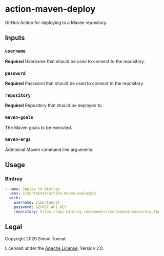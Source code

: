 # action-maven-deploy

GitHub Action for deploying to a Maven repository.

## Inputs
### `username`
**Required** Username that should be used to connect to the repository.

### `password`
**Required** Password that should be used to connect to the repository.

### `repository`
**Required** Repository that should be deployed to.

### `maven-goals`
The Maven goals to be executed.

### `maven-args`
Additional Maven command line arguments.

## Usage
### Bintray
```yaml
- name: Deploy to Bintray
  uses: simontunnat/action-maven-deploy@v1
  with:
    username: simontunnat
    password: SECRET_API_KEY
    repository: https://api.bintray.com/maven/simontunnat/maven/org.tunnat%3Amaven-parent
```

## Legal
Copyright 2020 Simon Tunnat

Licensed under the [Apache License](LICENSE), Version 2.0.
